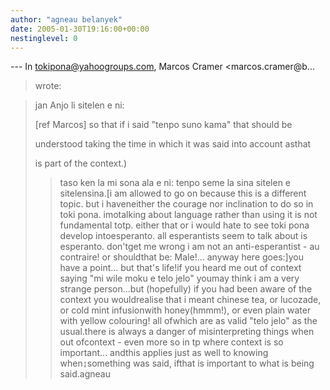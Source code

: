 ```yaml
---
author: "agneau belanyek"
date: 2005-01-30T19:16:00+00:00
nestinglevel: 0
---
```

\---
 In [tokipona@yahoogroups.com](mailto://tokipona@yahoogroups.com), Marcos Cramer <marcos.cramer@b...
>wrote:

> jan Anjo li sitelen e ni:
>> 
> \[ref Marcos\] so that if i said "tenpo suno kama" that should be
> 
> understood taking the time in which it was said into account asthat
> 
> is part of the context.)
>> taso ken la mi sona ala e ni: tenpo seme la sina sitelen e sitelensina.\[i am allowed to go on because this is a different topic. but i haveneither the courage nor inclination to do so in toki pona. imotalking about language rather than using it is not fundamental totp. either that or i would hate to see toki pona develop intoesperanto. all esperantists seem to talk about is esperanto. don'tget me wrong i am not an anti-esperantist - au contraire! or shouldthat be: Male!... anyway here goes:\]you have a point... but that's life!if you heard me out of context saying "mi wile moku e telo jelo" youmay think i am a very strange person...but (hopefully) if you had been aware of the context you wouldrealise that i meant chinese tea, or lucozade, or cold mint infusionwith honey(hmmm!), or even plain water with yellow colouring! all ofwhich are as valid "telo jelo" as the usual.there is always a danger of misinterpreting things when out ofcontext - even more so in tp where context is so important... andthis applies just as well to knowing when↨something was said, ifthat is important to what is being said.agneau